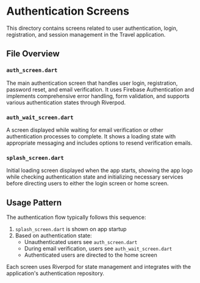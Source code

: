 # Authentication Screens

This directory contains screens related to user authentication, login, registration, and session management in the Travel application.

## File Overview

### `auth_screen.dart`
The main authentication screen that handles user login, registration, password reset, and email verification. It uses Firebase Authentication and implements comprehensive error handling, form validation, and supports various authentication states through Riverpod.

### `auth_wait_screen.dart`
A screen displayed while waiting for email verification or other authentication processes to complete. It shows a loading state with appropriate messaging and includes options to resend verification emails.

### `splash_screen.dart`
Initial loading screen displayed when the app starts, showing the app logo while checking authentication state and initializing necessary services before directing users to either the login screen or home screen.

## Usage Pattern

The authentication flow typically follows this sequence:

1. `splash_screen.dart` is shown on app startup
2. Based on authentication state:
   - Unauthenticated users see `auth_screen.dart`
   - During email verification, users see `auth_wait_screen.dart`
   - Authenticated users are directed to the home screen

Each screen uses Riverpod for state management and integrates with the application's authentication repository. 